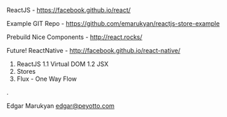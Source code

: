 

ReactJS - https://facebook.github.io/react/

Example GIT Repo - https://github.com/emarukyan/reactjs-store-example

Prebuild Nice Components - http://react.rocks/

Future!
ReactNative - http://facebook.github.io/react-native/








1. ReactJS
1.1 Virtual DOM
1.2 JSX
2. Stores
3. Flux - One Way Flow

.



Edgar Marukyan
edgar@peyotto.com